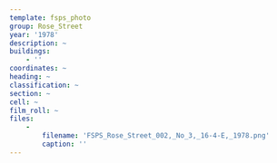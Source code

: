 ```yaml
---
template: fsps_photo
group: Rose_Street
year: '1978'
description: ~
buildings:
    - ''
coordinates: ~
heading: ~
classification: ~
section: ~
cell: ~
film_roll: ~
files:
    -
        filename: 'FSPS_Rose_Street_002,_No_3,_16-4-E,_1978.png'
        caption: ''
---
```

